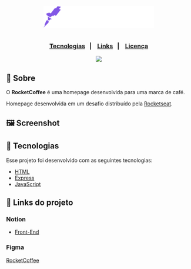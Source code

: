 <h3 align="center">
    <img width="300px" src="./img/logo-mobile.svg">
    <br><br>
    <p align="center">
      <a href="#-tecnologias">Tecnologias</a>&nbsp;&nbsp;&nbsp;|&nbsp;&nbsp;&nbsp;
      <a href="#-links-do-projeto">Links</a>&nbsp;&nbsp;&nbsp;|&nbsp;&nbsp;&nbsp;
      <a href="#-license">Licença</a>
  </p>

</h3>
<p align="center">
  <a href="https://rocketseat.com.br">
    <img src="https://img.shields.io/badge/Made%20by-Rocketseat-brightgreen&style=flat&logo">
  </a>
</p>

## 🔖 Sobre

O <strong>RocketCoffee</strong> é uma homepage desenvolvida para uma marca de café.

Homepage desenvolvida em um desafio distribuído pela [Rocketseat](https://rocketseat.com.br/).

## 🖼 Screenshot

## 🚀 Tecnologias

Esse projeto foi desenvolvido com as seguintes tecnologias:

- [HTML](https://www.w3schools.com/html/default.asp)
- [Express](https://www.w3schools.com/css/)
- [JavaScript](https://www.javascript.com/)

## 🔗 Links do projeto

### Notion
- [Front-End](https://efficient-sloth-d85.notion.site/Desafio-RocketCoffee-7802895f0dd44da5a6f71a64badc7e72)

### Figma
[RocketCoffee](https://www.figma.com/file/mURtWURPIX3wY2otNKbwmZ/RocketCoffee-Copy?fuid=898338598587225189)
